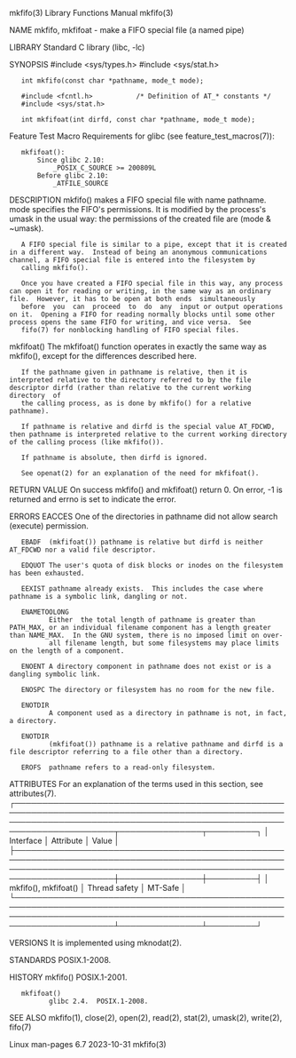 mkfifo(3)                                                                                 Library Functions Manual                                                                                mkfifo(3)

NAME
       mkfifo, mkfifoat - make a FIFO special file (a named pipe)

LIBRARY
       Standard C library (libc, -lc)

SYNOPSIS
       #include <sys/types.h>
       #include <sys/stat.h>

       int mkfifo(const char *pathname, mode_t mode);

       #include <fcntl.h>           /* Definition of AT_* constants */
       #include <sys/stat.h>

       int mkfifoat(int dirfd, const char *pathname, mode_t mode);

   Feature Test Macro Requirements for glibc (see feature_test_macros(7)):

       mkfifoat():
           Since glibc 2.10:
               _POSIX_C_SOURCE >= 200809L
           Before glibc 2.10:
               _ATFILE_SOURCE

DESCRIPTION
       mkfifo()  makes  a  FIFO  special  file with name pathname.  mode specifies the FIFO's permissions.  It is modified by the process's umask in the usual way: the permissions of the created file are
       (mode & ~umask).

       A FIFO special file is similar to a pipe, except that it is created in a different way.  Instead of being an anonymous communications channel, a FIFO special file is entered into the filesystem by
       calling mkfifo().

       Once you have created a FIFO special file in this way, any process can open it for reading or writing, in the same way as an ordinary file.  However, it has to be open at both ends  simultaneously
       before  you  can  proceed  to  do  any  input or output operations on it.  Opening a FIFO for reading normally blocks until some other process opens the same FIFO for writing, and vice versa.  See
       fifo(7) for nonblocking handling of FIFO special files.

   mkfifoat()
       The mkfifoat() function operates in exactly the same way as mkfifo(), except for the differences described here.

       If the pathname given in pathname is relative, then it is interpreted relative to the directory referred to by the file descriptor dirfd (rather than relative to the current working  directory  of
       the calling process, as is done by mkfifo() for a relative pathname).

       If pathname is relative and dirfd is the special value AT_FDCWD, then pathname is interpreted relative to the current working directory of the calling process (like mkfifo()).

       If pathname is absolute, then dirfd is ignored.

       See openat(2) for an explanation of the need for mkfifoat().

RETURN VALUE
       On success mkfifo() and mkfifoat() return 0.  On error, -1 is returned and errno is set to indicate the error.

ERRORS
       EACCES One of the directories in pathname did not allow search (execute) permission.

       EBADF  (mkfifoat()) pathname is relative but dirfd is neither AT_FDCWD nor a valid file descriptor.

       EDQUOT The user's quota of disk blocks or inodes on the filesystem has been exhausted.

       EEXIST pathname already exists.  This includes the case where pathname is a symbolic link, dangling or not.

       ENAMETOOLONG
              Either  the total length of pathname is greater than PATH_MAX, or an individual filename component has a length greater than NAME_MAX.  In the GNU system, there is no imposed limit on over‐
              all filename length, but some filesystems may place limits on the length of a component.

       ENOENT A directory component in pathname does not exist or is a dangling symbolic link.

       ENOSPC The directory or filesystem has no room for the new file.

       ENOTDIR
              A component used as a directory in pathname is not, in fact, a directory.

       ENOTDIR
              (mkfifoat()) pathname is a relative pathname and dirfd is a file descriptor referring to a file other than a directory.

       EROFS  pathname refers to a read-only filesystem.

ATTRIBUTES
       For an explanation of the terms used in this section, see attributes(7).
       ┌────────────────────────────────────────────────────────────────────────────────────────────────────────────────────────────────────────────────────────────────────────┬───────────────┬─────────┐
       │ Interface                                                                                                                                                              │ Attribute     │ Value   │
       ├────────────────────────────────────────────────────────────────────────────────────────────────────────────────────────────────────────────────────────────────────────┼───────────────┼─────────┤
       │ mkfifo(), mkfifoat()                                                                                                                                                   │ Thread safety │ MT-Safe │
       └────────────────────────────────────────────────────────────────────────────────────────────────────────────────────────────────────────────────────────────────────────┴───────────────┴─────────┘

VERSIONS
       It is implemented using mknodat(2).

STANDARDS
       POSIX.1-2008.

HISTORY
       mkfifo()
              POSIX.1-2001.

       mkfifoat()
              glibc 2.4.  POSIX.1-2008.

SEE ALSO
       mkfifo(1), close(2), open(2), read(2), stat(2), umask(2), write(2), fifo(7)

Linux man-pages 6.7                                                                              2023-10-31                                                                                       mkfifo(3)
